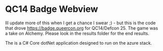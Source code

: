 # QC14 Badge Webview
Ill update more of this when I get a chance I swear ;) - but this is the code that drove https://badge.queercon.org for QC14/Defcon 25. The game was a take on Alchemy. Please look in the results folder for the end results.

The is a C# Core dotNet application designed to run on the azure stack.
